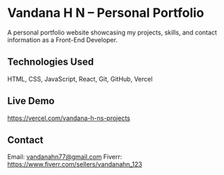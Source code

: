 # Vandana H N – Personal Portfolio

A personal portfolio website showcasing my projects, skills, and contact information as a Front-End Developer.

## Technologies Used
HTML, CSS, JavaScript, React, Git, GitHub, Vercel

## Live Demo
https://vercel.com/vandana-h-ns-projects

## Contact
Email: vandanahn77@gmail.com
Fiverr: https://www.fiverr.com/sellers/vandanahn_123

